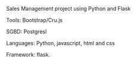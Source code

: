 Sales Management project using Python and Flask

Tools: Bootstrap/Cru.js

SGBD: Postgresl

Languages: Python, javascript, html and css

Framework: flask.
